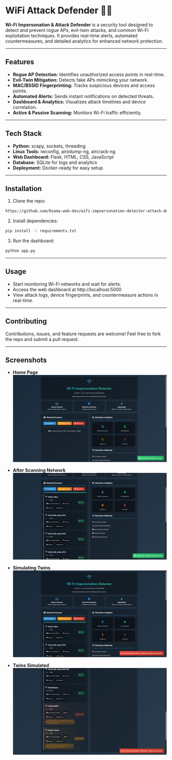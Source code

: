 # WiFi Attack Defender 🚨📡

**Wi-Fi Impersonation & Attack Defender** is a security tool designed to detect and prevent rogue APs, evil-twin attacks, and common Wi-Fi exploitation techniques. It provides real-time alerts, automated countermeasures, and detailed analytics for enhanced network protection.

---

## Features
- **Rogue AP Detection:** Identifies unauthorized access points in real-time.
- **Evil-Twin Mitigation:** Detects fake APs mimicking your network.
- **MAC/BSSID Fingerprinting:** Tracks suspicious devices and access points.
- **Automated Alerts:** Sends instant notifications on detected threats.
- **Dashboard & Analytics:** Visualizes attack timelines and device correlation.
- **Active & Passive Scanning:** Monitors Wi-Fi traffic efficiently.

---

## Tech Stack
- **Python:** scapy, sockets, threading  
- **Linux Tools:** iwconfig, airodump-ng, aircrack-ng  
- **Web Dashboard:** Flask, HTML, CSS, JavaScript  
- **Database:** SQLite for logs and analytics  
- **Deployment:** Docker-ready for easy setup  

---

## Installation
1. Clone the repo:  
```bash
https://github.com/Osama-web-dev/wifi-impoersonation-detector-attack-defender.git
```

2. Install dependencies:  
```bash
pip install -r requirements.txt
```

3. Run the dashboard:
```bash
python app.py
```

---

## Usage
- Start monitoring Wi-Fi networks and wait for alerts.
- Access the web dashboard at http://localhost:5000
- View attack logs, device fingerprints, and countermeasure actions in real-time.

---

## Contributing
Contributions, issues, and feature requests are welcome!
Feel free to fork the repo and submit a pull request.

---

## Screenshots
- **Home Page**
![Home Page](./ouput/HomePage.png)

- **After Scanning Network**
![Networks Scanned](./ouput/NetworksScanned.png)

- **Simulating Twins**
![Generating Evil Twins 1](./ouput/Generating-Evil-Twins-1.png)

- **Twins Simulated**
![Generating Evil Twins 2](./ouput/Generating-Evil-Twins-2.png)

